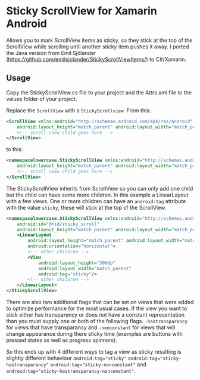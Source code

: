 Sticky ScrollView for Xamarin Android
=====================================
Allows you to mark ScrollView items as sticky, so they stick at the top of the ScrollView while scrolling until another sticky item pushes it away.
I ported the Java version from Emil Sjölander (https://github.com/emilsjolander/StickyScrollViewItems/) to C#/Xamarin.

Usage
-----
Copy the StickyScrollView.cs file to your project and the Attrs.xml file to the values folder of your project.

Replace the `ScrollView` with a `StickyScrollview`.
From this:
```xml
<ScrollView xmlns:android="http://schemas.android.com/apk/res/android"
	android:layout_height="match_parent" android:layout_width="match_parent">
	<!-- scroll view child goes here -->
</ScrollView>
```
to this:
```xml
<namespacelowercase.StickyScrollView xmlns:android="http://schemas.android.com/apk/res/android"
	android:layout_height="match_parent" android:layout_width="match_parent">
	<!-- scroll view child goes here -->
</ScrollView>
```

The StickyScrollView inherits from ScrollView so you can only add one child but the child can have some more children. In this example a LinearLayout with a few views. One or more children can have an `android:tag` attribute with the value `sticky`, these will stick at the top of the ScrollView.
```xml
<namespacelowercase.StickyScrollView xmlns:android="http://schemas.android.com/apk/res/android"
	android:id="@+id/sticky_scroll"
	android:layout_height="match_parent" android:layout_width="match_parent">
	<LinearLayout 
		android:layout_height="match_parent" android:layout_width="match_parent" 
		android:orientation="horizontal">
		<!-- other children -->
		<View 
			android:layout_height="300dp" 
			android:layout_width="match_parent"
			android:tag="sticky"/>
		<!-- other children -->
	</LinearLayout>
</StickyScrollView>
```

There are also two additional flags that can be set on views that were added to optimize performance for the most usual cases. If the view you want to stick either has transparency or does not have a constant representation than you must supply one or both of the following flags. `-hastransparancy` for views that have transparancy and `-nonconstant` for views that will change appearance during there sticky time (examples are buttons with pressed states as well as progress spinners).

So this ends up with 4 different ways to tag a view as sticky resulting is slightly different behaviour `android:tag="sticky"` `android:tag="sticky-hastransparancy"` `android:tag="sticky-nonconstant"` and `android:tag="sticky-hastransparancy-nonconstant"`.
